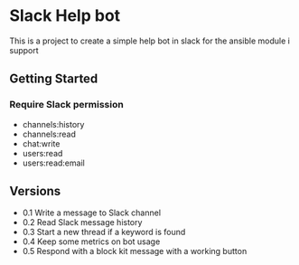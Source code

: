 # Slack Help bot

This is a project to create a simple help bot in slack for the ansible module i support

## Getting Started
### Require Slack permission
* channels:history 
* channels:read
* chat:write
* users:read
* users:read:email

## Versions
* 0.1 Write a message to Slack channel
* 0.2 Read Slack message history
* 0.3 Start a new thread if a keyword is found
* 0.4 Keep some metrics on bot usage
* 0.5 Respond with a block kit message with a working button